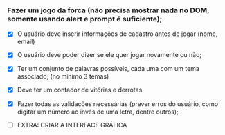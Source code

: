 ### Fazer um jogo da forca (não precisa mostrar nada no DOM, somente usando alert e prompt é suficiente);

- [X] O usuário deve inserir informações de cadastro antes de jogar (nome, email)
- [X] O usuário deve poder dizer se ele quer jogar novamente ou não;
- [X] Ter um conjunto de palavras possíveis, cada uma com um tema associado; (no mínimo 3 temas)
- [X] Deve ter um contador de vitórias e derrotas
- [X] Fazer todas as validações necessárias (prever erros do usuário, como digitar um número ao invés de uma letra, dentre outros);

- [ ] EXTRA: CRIAR A INTERFACE GRÁFICA

